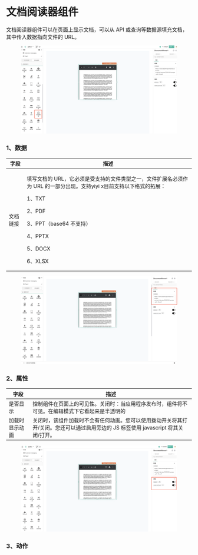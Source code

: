 # 文档阅读器组件

文档阅读器组件可以在页面上显示文档，可以从 API 或查询等数据源填充文档，其中传入数据指向文件的 URL。

<figure><img src="../../../.gitbook/assets/image (116).png" alt=""><figcaption></figcaption></figure>

### 1、数据

| 字段   | 描述                                                                                                                                                               |
| ---- | ---------------------------------------------------------------------------------------------------------------------------------------------------------------- |
| 文档链接 | <p>填写文档的 URL，它必须是受支持的文件类型之一，文件扩展名必须作为 URL 的一部分出现。支持yiyi x目前支持以下格式的拓展：</p><p>1、TXT</p><p>2、PDF</p><p>3、PPT（base64 不支持）</p><p>4、PPTX</p><p>5、DOCX</p><p>6、XLSX</p> |

<figure><img src="../../../.gitbook/assets/image (103).png" alt=""><figcaption></figcaption></figure>

### 2、属性

| 字段      | 描述                                                                         |
| ------- | -------------------------------------------------------------------------- |
| 是否显示    | 控制组件在页面上的可见性。关闭时：当应用程序发布时，组件将不可见。在编辑模式下它看起来是半透明的                           |
| 加载时显示动画 | 关闭时，该组件加载时不会有任何动画。您可以使用拨动开关将其打开/关闭。您还可以通过启用旁边的 JS 标签使用 javascript 将其关闭/打开。 |

<figure><img src="../../../.gitbook/assets/image (125).png" alt=""><figcaption></figcaption></figure>



### 3、动作

